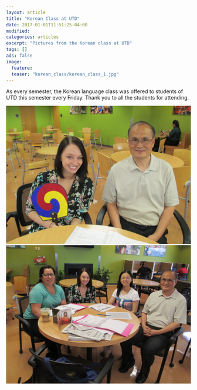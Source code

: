 ```yaml
---
layout: article
title: "Korean Class at UTD"
date: 2017-01-01T11:51:25-04:00
modified:
categories: articles
excerpt: "Pictures from the Korean class at UTD"
tags: []
ads: false
image:
  feature:
  teaser: "korean_class/korean_class_1.jpg"
---
```


As every semester, the Korean language class was offered to students of UTD this
semester every Friday. Thank you to all the students for attending.

![Class](/images/korean_class/korean_class_1.jpg)
![Class](/images/korean_class/korean_class_2.jpg)
